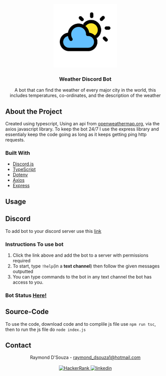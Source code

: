 <div align="center">
  <a href="https://github.com/RayAUS/Weather-Discord-Bot">
    <img src="images/icon.png" alt="Logo" width="200" height="200">
  </a>



<h3 align="center">Weather Discord Bot</h3>

A bot that can find the weather of every major city in the world, this includes temperatures, co-ordinates, and the description of the weather
</div>

## About the Project
Created using typescript, Using an api from [openweathermap.org](https://openweathermap.org/api), via the axios javascript library. To keep the bot 24/7 I use the express library and essentialy keep the code going as long as it keeps getting ping http requests.

### Built With

 * [Discord.js](https://discord.js.org/#/)
 * [TypeScript](https://www.typescriptlang.org/)
 * [Dotenv](https://www.npmjs.com/package/dotenv)
 * [Axios](https://www.npmjs.com/package/axios)
 * [Express](https://expressjs.com/)


## Usage

## Discord
To add bot to your discord server use this [link](https://discord.com/api/oauth2/authorize?client_id=810423361389068298&permissions=10240&scope=bot)<br>

### Instructions To use bot
1. Click the link above and add the bot to a server with permissions required
2. To start, type ```!help```(in a **text channel**) then follow the given messages outputted
3. You can type commands to the bot in any text channel the bot has access to you.

### Bot Status [Here!](https://stats.uptimerobot.com/7MKDkuzWv7)

## Source-Code
To use the code, download code and to complile js file use `npm run tsc`, then to run the js file do `node index.js`




<!-- CONTACT -->
<div id="contact">
  <h2>Contact </h2> 

<div align="center">
  Raymond D'Souza - <a href = "mailto:raymond_dsouza1@hotmail.com">raymond_dsouza1@hotmail.com</a>
<br>
<br>

<a href="https://www.hackerrank.com/raymond_dsouza1" target="_blank">
<img src=https://img.shields.io/badge/-HackerRank-000000?style=for-the-badge&logo=hackerrank alt=HackerRank style="margin-bottom: 5px;" />
</a>
<a href="https://linkedin.com/in/raymond-dsouza" target="_blank">
<img src=https://img.shields.io/badge/linkedin-%231E77B5.svg?&style=for-the-badge&logo=linkedin&logoColor=white alt=linkedin style="margin-bottom: 5px;" />
</a>  
</div>
</div>
